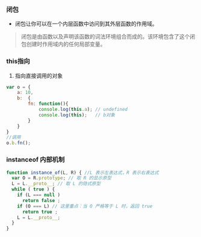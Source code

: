 ### 闭包
+ 闭包让你可以在一个内层函数中访问到其外层函数的作用域。
> 闭包是由函数以及声明该函数的词法环境组合而成的。该环境包含了这个闭包创建时作用域内的任何局部变量。

### this指向

1. 指向直接调用的对象
```js
var o = {
    a: 10,
    b:  {
        fn: function(){
            console.log(this.a); // undefined
            console.log(this);   // b对象
        }
    }
}
//调用 
o.b.fn();  
```


### instanceof 内部机制
```js
function instance_of(L, R) { //L 表示左表达式，R 表示右表达式
  var O = R.prototype; // 取 R 的显示原型
  L = L.__proto__; // 取 L 的隐式原型
  while ( true ) {
    if (L === null )
      return false ;
    if (O === L) // 这里重点：当 O 严格等于 L 时，返回 true
      return true ;
    L = L.__proto__;
  }
}
```
